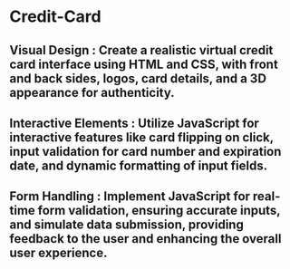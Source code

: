 # Credit-Card
## Visual Design : Create a realistic virtual credit card interface using HTML and CSS, with front and back sides, logos, card details, and a 3D appearance for authenticity.
## Interactive Elements : Utilize JavaScript for interactive features like card flipping on click, input validation for card number and expiration date, and dynamic formatting of input fields.
## Form Handling : Implement JavaScript for real-time form validation, ensuring accurate inputs, and simulate data submission, providing feedback to the user and enhancing the overall user experience.
                                                                                                                                                         
